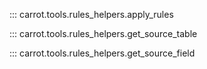::: carrot.tools.rules_helpers.apply_rules

::: carrot.tools.rules_helpers.get_source_table

::: carrot.tools.rules_helpers.get_source_field